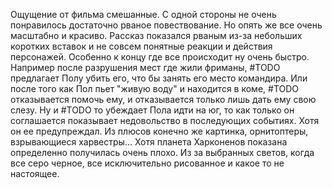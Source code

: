 Ощущение от фильма смешанные. С одной стороны не очень понравилось достаточно рваное повествование. Но опять же все очень масштабно и красиво.
Рассказ показался рваным из-за небольших коротких вставок и не совсем понятные реакции и действия персонажей. Особенно к концу где все происходит ну очень быстро.
Например после разрушения мест где жили фриманы, #TODO  предлагает Полу убить его, что бы занять его место командира. Или после того как Пол пьет "живую воду" и находится в коме, #TODO отказывается помочь ему, и отказывается только лишь дать ему свою слезу. Ну и #TODO то убеждает Пола идти на юг, то как только он соглашается показывает недовольство в последующих событиях. Хотя он ее предупреждал.
Из плюсов конечно же картинка, орнитоптеры, взрывающиеся харвестры... Хотя планета Харконенов показана определенно получилась очень плохо. Из за выбранных светов, когда все серо черное, все исключительно рисованное и какое то не настоящее.